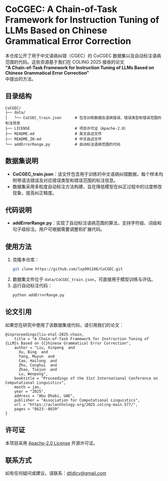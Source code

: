 # CoCGEC: A Chain-of-Task Framework for Instruction Tuning of LLMs Based on Chinese Grammatical Error Correction

本仓库公开了用于中文语病纠错（CGEC）的 CoCGEC 数据集以及自动标注语病范围的代码。这些资源基于我们在 COLING 2025 接收的论文  
**“A Chain-of-Task Framework for Instruction Tuning of LLMs Based on Chinese Grammatical Error Correction”**  
中提出的方法。

## 目录结构

```
CoCGEC/
├── data/
│   └── CoCGEC_train.json      # 包含训练数据及语病错误、错误类型和错误范围的标注信息
├── LICENSE                    # 项目许可证（Apache-2.0）
├── README.md                  # 英文自述文件
├── README_ZH.md               # 中文自述文件
└── addErrorRange.py           # 自动标注语病范围的代码
```

## 数据集说明

- **CoCGEC_train.json**：该文件包含用于训练的中文语病纠错数据，每个样本均附带语法错误及对应错误类型和错误范围的标注信息。
- 数据集采用多粒度自动标注方法构建，旨在降低模型在纠正过程中的过度修改现象，提高纠正精度。

## 代码说明

- **addErrorRange.py**：实现了自动标注语病范围的算法，支持字符级、词级和句子级标注。用户可根据需要调整和扩展代码。

## 使用方法

1. 克隆本仓库：
   ```bash
   git clone https://github.com/lxp991108/CoCGEC.git
   ```
2. 数据集文件位于 `data/CoCGEC_train.json`，可直接用于模型训练与评估。
3. 运行自动标注代码：
   ```bash
   python addErrorRange.py
   ```

## 论文引用

如果您在研究中使用了该数据集或代码，请引用我们的论文：
```
@inproceedings{liu-etal-2025-chain,
    title = "A Chain-of-Task Framework for Instruction Tuning of {LLM}s Based on {C}hinese Grammatical Error Correction",
    author = "Liu, Xinpeng  and
      Xu, Bing  and
      Yang, Muyun  and
      Cao, Hailong  and
      Zhu, Conghui  and
      Zhao, Tiejun  and
      Lu, Wenpeng",
    booktitle = "Proceedings of the 31st International Conference on Computational Linguistics",
    month = jan,
    year = "2025",
    address = "Abu Dhabi, UAE",
    publisher = "Association for Computational Linguistics",
    url = "https://aclanthology.org/2025.coling-main.577/",
    pages = "8623--8639"
}
```

## 许可证

本项目采用 [Apache-2.0 License](LICENSE) 开源许可证。

## 联系方式

如有任何疑问或建议，请联系：[dtldlcy@gmail.com](mailto:dtldlcy@gmail.com)
```
